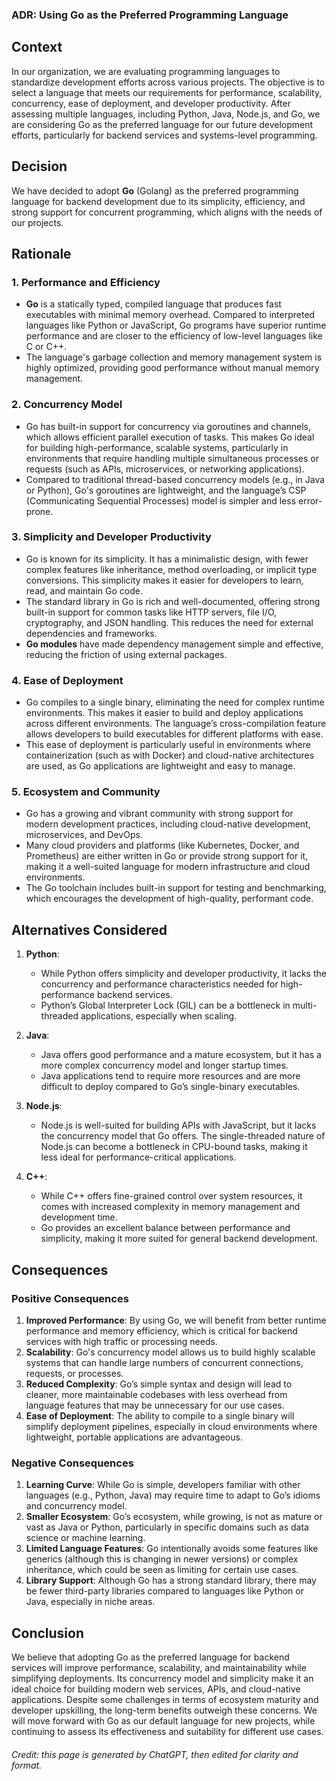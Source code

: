 ### ADR: Using Go as the Preferred Programming Language

## Context

In our organization, we are evaluating programming languages to standardize development efforts across various projects. The objective is to select a language that meets our requirements for performance, scalability, concurrency, ease of deployment, and developer productivity. After assessing multiple languages, including Python, Java, Node.js, and Go, we are considering Go as the preferred language for our future development efforts, particularly for backend services and systems-level programming.

## Decision

We have decided to adopt **Go** (Golang) as the preferred programming language for backend development due to its simplicity, efficiency, and strong support for concurrent programming, which aligns with the needs of our projects.

## Rationale

### 1. **Performance and Efficiency**
   - **Go** is a statically typed, compiled language that produces fast executables with minimal memory overhead. Compared to interpreted languages like Python or JavaScript, Go programs have superior runtime performance and are closer to the efficiency of low-level languages like C or C++.
   - The language's garbage collection and memory management system is highly optimized, providing good performance without manual memory management.

### 2. **Concurrency Model**
   - Go has built-in support for concurrency via goroutines and channels, which allows efficient parallel execution of tasks. This makes Go ideal for building high-performance, scalable systems, particularly in environments that require handling multiple simultaneous processes or requests (such as APIs, microservices, or networking applications).
   - Compared to traditional thread-based concurrency models (e.g., in Java or Python), Go's goroutines are lightweight, and the language’s CSP (Communicating Sequential Processes) model is simpler and less error-prone.

### 3. **Simplicity and Developer Productivity**
   - Go is known for its simplicity. It has a minimalistic design, with fewer complex features like inheritance, method overloading, or implicit type conversions. This simplicity makes it easier for developers to learn, read, and maintain Go code.
   - The standard library in Go is rich and well-documented, offering strong built-in support for common tasks like HTTP servers, file I/O, cryptography, and JSON handling. This reduces the need for external dependencies and frameworks.
   - **Go modules** have made dependency management simple and effective, reducing the friction of using external packages.

### 4. **Ease of Deployment**
   - Go compiles to a single binary, eliminating the need for complex runtime environments. This makes it easier to build and deploy applications across different environments. The language’s cross-compilation feature allows developers to build executables for different platforms with ease.
   - This ease of deployment is particularly useful in environments where containerization (such as with Docker) and cloud-native architectures are used, as Go applications are lightweight and easy to manage.

### 5. **Ecosystem and Community**
   - Go has a growing and vibrant community with strong support for modern development practices, including cloud-native development, microservices, and DevOps.
   - Many cloud providers and platforms (like Kubernetes, Docker, and Prometheus) are either written in Go or provide strong support for it, making it a well-suited language for modern infrastructure and cloud environments.
   - The Go toolchain includes built-in support for testing and benchmarking, which encourages the development of high-quality, performant code.

## Alternatives Considered

1. **Python**: 
   - While Python offers simplicity and developer productivity, it lacks the concurrency and performance characteristics needed for high-performance backend services.
   - Python’s Global Interpreter Lock (GIL) can be a bottleneck in multi-threaded applications, especially when scaling.

2. **Java**:
   - Java offers good performance and a mature ecosystem, but it has a more complex concurrency model and longer startup times.
   - Java applications tend to require more resources and are more difficult to deploy compared to Go’s single-binary executables.

3. **Node.js**:
   - Node.js is well-suited for building APIs with JavaScript, but it lacks the concurrency model that Go offers. The single-threaded nature of Node.js can become a bottleneck in CPU-bound tasks, making it less ideal for performance-critical applications.

4. **C++**:
   - While C++ offers fine-grained control over system resources, it comes with increased complexity in memory management and development time.
   - Go provides an excellent balance between performance and simplicity, making it more suited for general backend development.

## Consequences

### Positive Consequences

1. **Improved Performance**: By using Go, we will benefit from better runtime performance and memory efficiency, which is critical for backend services with high traffic or processing needs.
2. **Scalability**: Go's concurrency model allows us to build highly scalable systems that can handle large numbers of concurrent connections, requests, or processes.
3. **Reduced Complexity**: Go’s simple syntax and design will lead to cleaner, more maintainable codebases with less overhead from language features that may be unnecessary for our use cases.
4. **Ease of Deployment**: The ability to compile to a single binary will simplify deployment pipelines, especially in cloud environments where lightweight, portable applications are advantageous.

### Negative Consequences

1. **Learning Curve**: While Go is simple, developers familiar with other languages (e.g., Python, Java) may require time to adapt to Go’s idioms and concurrency model.
2. **Smaller Ecosystem**: Go’s ecosystem, while growing, is not as mature or vast as Java or Python, particularly in specific domains such as data science or machine learning.
3. **Limited Language Features**: Go intentionally avoids some features like generics (although this is changing in newer versions) or complex inheritance, which could be seen as limiting for certain use cases.
4. **Library Support**: Although Go has a strong standard library, there may be fewer third-party libraries compared to languages like Python or Java, especially in niche areas.

## Conclusion

We believe that adopting Go as the preferred language for backend services will improve performance, scalability, and maintainability while simplifying deployments. Its concurrency model and simplicity make it an ideal choice for building modern web services, APIs, and cloud-native applications. Despite some challenges in terms of ecosystem maturity and developer upskilling, the long-term benefits outweigh these concerns. We will move forward with Go as our default language for new projects, while continuing to assess its effectiveness and suitability for different use cases.

<h6>Credit: this page is generated by ChatGPT, then edited for clarity and format.</h6>